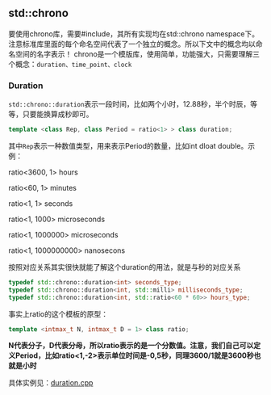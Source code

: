 ## std::chrono
要使用chrono库，需要#include<chrono>，其所有实现均在std::chrono namespace下。注意标准库里面的每个命名空间代表了一个独立的概念。所以下文中的概念均以命名空间的名字表示！ chrono是一个模版库，使用简单，功能强大，只需要理解三个概念：`duration、time_point、clock`

### Duration

`std::chrono::duration`表示一段时间，比如两个小时，12.88秒，半个时辰，等等，只要能换算成秒即可。

```cpp
template <class Rep, class Period = ratio<1> > class duration;
```



其中`Rep`表示一种数值类型，用来表示Period的数量，比如int dloat double。示例：

ratio<3600, 1>        hours

ratio<60, 1>          minutes

ratio<1, 1>           seconds

ratio<1, 1000>        microseconds

ratio<1, 1000000>     microseconds

ratio<1, 1000000000>  nanosecons

按照对应关系其实很快就能了解这个duration的用法，就是与秒的对应关系
```cpp
typedef std::chrono::duration<int> seconds_type;
typedef std::chrono::duration<int, std::milli> milliseconds_type;
typedef std::chrono::duration<int, std::ratio<60 * 60>> hours_type;
```

事实上ratio的这个模板的原型：

```cpp
template <intmax_t N, intmax_t D = 1> class ratio;
```

**N代表分子，D代表分母，所以ratio表示的是一个分数值。注意，我们自己可以定义Period，比如ratio<1,-2>表示单位时间是-0,5秒，同理3600/1就是3600秒也就是小时**

具体实例见：[duration.cpp](./duration.cpp)

